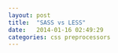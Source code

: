 ```yaml
---
layout: post
title:  "SASS vs LESS"
date:   2014-01-16 02:49:29
categories: css preprocessors
---
```


